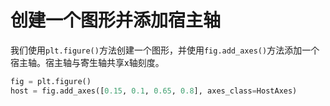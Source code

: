 # 创建一个图形并添加宿主轴

我们使用`plt.figure()`方法创建一个图形，并使用`fig.add_axes()`方法添加一个宿主轴。宿主轴与寄生轴共享x轴刻度。

```python
fig = plt.figure()
host = fig.add_axes([0.15, 0.1, 0.65, 0.8], axes_class=HostAxes)
```

